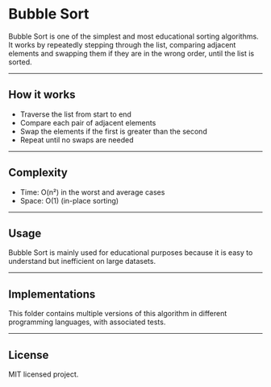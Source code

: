 # Bubble Sort

Bubble Sort is one of the simplest and most educational sorting algorithms.  
It works by repeatedly stepping through the list, comparing adjacent elements and swapping them if they are in the wrong order, until the list is sorted.

---

## How it works

- Traverse the list from start to end
- Compare each pair of adjacent elements
- Swap the elements if the first is greater than the second
- Repeat until no swaps are needed

---

## Complexity

- Time: O(n²) in the worst and average cases
- Space: O(1) (in-place sorting)

---

## Usage

Bubble Sort is mainly used for educational purposes because it is easy to understand but inefficient on large datasets.

---

## Implementations

This folder contains multiple versions of this algorithm in different programming languages, with associated tests.

---

## License

MIT licensed project.
